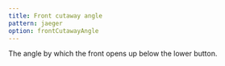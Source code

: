 ```yaml
---
title: Front cutaway angle
pattern: jaeger
option: frontCutawayAngle
---
```


The angle by which the front opens up below the lower button.